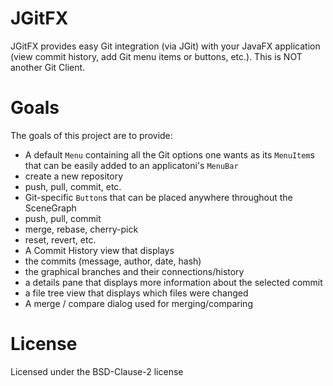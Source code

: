 # JGitFX
JGitFX provides easy Git integration (via JGit) with your JavaFX application (view commit history, add Git menu items or buttons, etc.). This is NOT another Git Client.

# Goals
The goals of this project are to provide:
- A default `Menu` containing all the Git options one wants as its `MenuItem`s that can be easily added to an applicatoni's `MenuBar`
 - create a new repository
 - push, pull, commit, etc.
- Git-specific `Button`s that can be placed anywhere throughout the SceneGraph
 - push, pull, commit
 - merge, rebase, cherry-pick
 - reset, revert, etc.
- A Commit History view that displays
 - the commits (message, author, date, hash)
 - the graphical branches and their connections/history
 - a details pane that displays more information about the selected commit
 - a file tree view that displays which files were changed
- A merge / compare dialog used for merging/comparing  

# License
Licensed under the BSD-Clause-2 license
